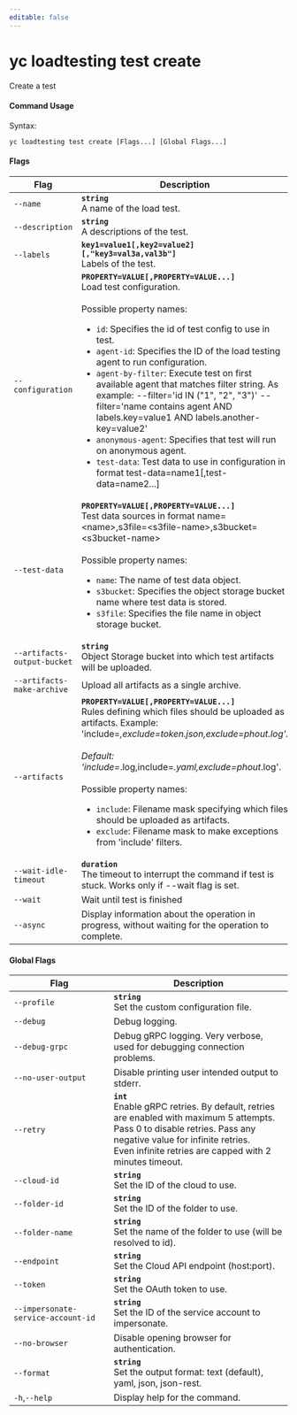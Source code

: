 ```yaml
---
editable: false
---
```


# yc loadtesting test create

Create a test

#### Command Usage

Syntax: 

`yc loadtesting test create [Flags...] [Global Flags...]`

#### Flags

| Flag | Description |
|----|----|
|`--name`|<b>`string`</b><br/>A name of the load test.|
|`--description`|<b>`string`</b><br/>A descriptions of the test.|
|`--labels`|<b>`key1=value1[,key2=value2][,"key3=val3a,val3b"]`</b><br/>Labels of the test.|
|`--configuration`|<b>`PROPERTY=VALUE[,PROPERTY=VALUE...]`</b><br/>Load test configuration.<br/><br/>Possible property names:<br/><ul> <li><code>id</code>:     Specifies the id of test config to use in test.</li> <li><code>agent-id</code>:     Specifies the ID of the load testing agent to run configuration.</li> <li><code>agent-by-filter</code>:     Execute test on first available agent that matches filter string. As example: --filter='id IN (&quot;1&quot;, &quot;2&quot;, &quot;3&quot;)' --filter='name contains agent AND labels.key=value1 AND labels.another-key=value2'</li> <li><code>anonymous-agent</code>:     Specifies that test will run on anonymous agent.</li> <li><code>test-data</code>:     Test data to use in configuration in format test-data=name1[,test-data=name2...]</li> </ul>|
|`--test-data`|<b>`PROPERTY=VALUE[,PROPERTY=VALUE...]`</b><br/>Test data sources in format name=\<name\>,s3file=\<s3file-name\>,s3bucket=\<s3bucket-name\><br/><br/>Possible property names:<br/><ul> <li><code>name</code>:     The name of test data object.</li> <li><code>s3bucket</code>:     Specifies the object storage bucket name where test data is stored.</li> <li><code>s3file</code>:     Specifies the file name in object storage bucket.</li> </ul>|
|`--artifacts-output-bucket`|<b>`string`</b><br/>Object Storage bucket into which test artifacts will be uploaded.|
|`--artifacts-make-archive`|Upload all artifacts as a single archive.|
|`--artifacts`|<b>`PROPERTY=VALUE[,PROPERTY=VALUE...]`</b><br/>Rules defining which files should be uploaded as artifacts. Example: 'include=*,exclude=token.json,exclude=phout.log'.<br/><br/>Default: 'include=*.log,include=*.yaml,exclude=phout*.log'.<br/><br/>Possible property names:<br/><ul> <li><code>include</code>:     Filename mask specifying which files should be uploaded as artifacts.</li> <li><code>exclude</code>:     Filename mask to make exceptions from 'include' filters.</li> </ul>|
|`--wait-idle-timeout`|<b>`duration`</b><br/>The timeout to interrupt the command if test is stuck. Works only if --wait flag is set.|
|`--wait`|Wait until test is finished|
|`--async`|Display information about the operation in progress, without waiting for the operation to complete.|

#### Global Flags

| Flag | Description |
|----|----|
|`--profile`|<b>`string`</b><br/>Set the custom configuration file.|
|`--debug`|Debug logging.|
|`--debug-grpc`|Debug gRPC logging. Very verbose, used for debugging connection problems.|
|`--no-user-output`|Disable printing user intended output to stderr.|
|`--retry`|<b>`int`</b><br/>Enable gRPC retries. By default, retries are enabled with maximum 5 attempts.<br/>Pass 0 to disable retries. Pass any negative value for infinite retries.<br/>Even infinite retries are capped with 2 minutes timeout.|
|`--cloud-id`|<b>`string`</b><br/>Set the ID of the cloud to use.|
|`--folder-id`|<b>`string`</b><br/>Set the ID of the folder to use.|
|`--folder-name`|<b>`string`</b><br/>Set the name of the folder to use (will be resolved to id).|
|`--endpoint`|<b>`string`</b><br/>Set the Cloud API endpoint (host:port).|
|`--token`|<b>`string`</b><br/>Set the OAuth token to use.|
|`--impersonate-service-account-id`|<b>`string`</b><br/>Set the ID of the service account to impersonate.|
|`--no-browser`|Disable opening browser for authentication.|
|`--format`|<b>`string`</b><br/>Set the output format: text (default), yaml, json, json-rest.|
|`-h`,`--help`|Display help for the command.|
